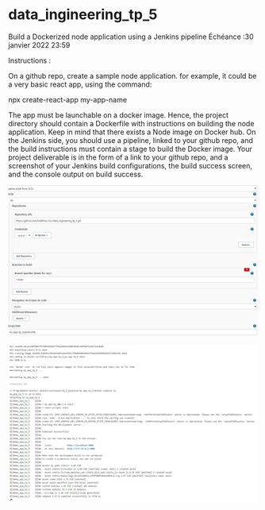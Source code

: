 # data_ingineering_tp_5

Build a Dockerized node application using a Jenkins pipeline Échéance :30 janvier 2022 23:59

Instructions :

On a github repo, create a sample node application. for example, it could be a very basic react app, using the command:  

npx create-react-app my-app-name  

The app must be launchable on a docker image. 
Hence, the project directory should contain a Dockerfile with instructions on building the node application.
Keep in mind that there exists a Node image on Docker hub.  On the Jenkins side, you should use a pipeline, linked to your github repo, and the build instructions must contain a stage to build the Docker image. 
Your project deliverable is in the form of a link to your github repo, and a screenshot of your Jenkins build configurations, the build success screen, and the console output on build success.

![alt text](https://github.com/Matthieu-Ecc/data_ingineering_tp_5/blob/main/jenkins-configue.png)



![alt text](https://github.com/Matthieu-Ecc/data_ingineering_tp_5/blob/main/build%20out%20put.png)

